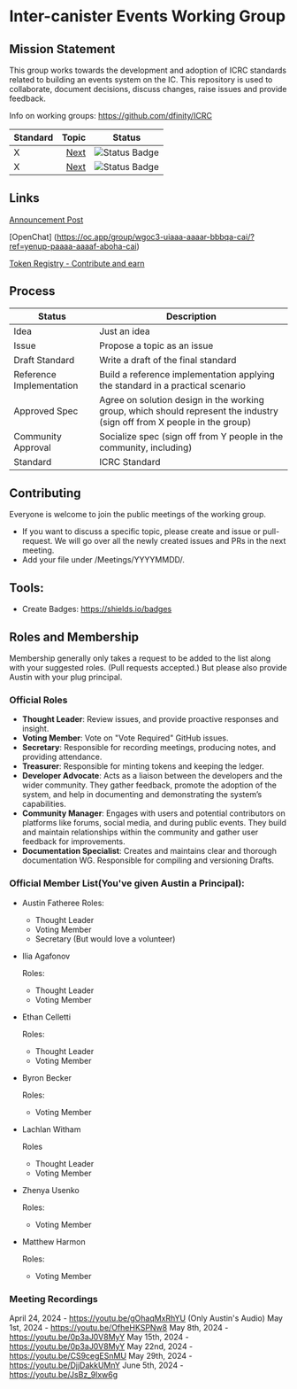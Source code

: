 # Inter-canister Events Working Group

## Mission Statement
This group works towards the development and adoption of ICRC standards related to building an events system on the IC. This repository is used to collaborate, document decisions, discuss changes, raise issues and provide feedback.


Info on working groups: https://github.com/dfinity/ICRC

| Standard   |      Topic      |  Status |
|----------|-------------:|------|
| X |  [Next](https://github.com/dfinity/ICRC/issues/X) | ![Status Badge](https://img.shields.io/badge/STATUS-DRAFT-ffcc00.svg) |
| X |  [Next](https://github.com/dfinity/ICRC/issues/X) | ![Status Badge](https://img.shields.io/badge/STATUS-IDEA-888888.svg) |

## Links

[Announcement Post](https://forum.dfinity.org/t/technical-working-group-inter-canister-event-utility-working-group/29048/2)

[OpenChat] (https://oc.app/group/wgoc3-uiaaa-aaaar-bbbqa-cai/?ref=yenup-paaaa-aaaaf-aboha-cai)

[Token Registry - Contribute and earn](https://77i6o-oqaaa-aaaag-qbm6q-cai.ic0.app/axon/9)

## Process
| Status                   | Description                                                                                                              |
|--------------------------|--------------------------------------------------------------------------------------------------------------------------|
| Idea                    | Just an idea                                                                                              |
| Issue                    | Propose a topic as an issue                                                                                              |
| Draft Standard           | Write a draft of the final standard                                                                                      |
| Reference Implementation | Build a reference implementation applying the standard in a practical scenario                                           |
| Approved Spec            | Agree on solution design in the working group, which should represent the industry (sign off from X people in the group) |
| Community Approval       | Socialize spec (sign off from Y people in the community, including)                                                      |
| Standard                 | ICRC Standard                                                                                                            |
## Contributing

Everyone is welcome to join the public meetings of the working group.

* If you want to discuss a specific topic, please create and issue or pull-request. We will go over all the newly created issues and PRs in the next meeting.
* Add your file under /Meetings/YYYYMMDD/.

## Tools:

* Create Badges: https://shields.io/badges

## Roles and Membership

Membership generally only takes a request to be added to the list along with your suggested roles. (Pull requests accepted.) But please also provide Austin with your plug principal.

### Official Roles

- **Thought Leader**: Review issues, and provide proactive responses and insight.
- **Voting Member**: Vote on "Vote Required" GitHub issues.
- **Secretary**: Responsible for recording meetings, producing notes, and providing attendance.
- **Treasurer**: Responsible for minting tokens and keeping the ledger.
- **Developer Advocate**: Acts as a liaison between the developers and the wider community. They gather feedback, promote the adoption of the system, and help in documenting and demonstrating the system’s capabilities.
- **Community Manager**: Engages with users and potential contributors on platforms like forums, social media, and during public events. They build and maintain relationships within the community and gather user feedback for improvements.
- **Documentation Specialist**: Creates and maintains clear and thorough documentation WG. Responsible for compiling and versioning Drafts.

### Official Member List(You've given Austin a Principal):

- Austin Fatheree
  Roles:
    - Thought Leader
    - Voting Member
    - Secretary (But would love a volunteer)
      
- Ilia Agafonov
  
  Roles:
  - Thought Leader
  - Voting Member
    
- Ethan Celletti

  Roles:
  - Thought Leader
  - Voting Member
 
- Byron Becker

  Roles:
  - Voting Member
  
- Lachlan Witham

  Roles
  - Thought Leader
  - Voting Member
 
- Zhenya Usenko

  Roles:
  - Voting Member

- Matthew Harmon

  Roles:
  - Voting Member

### Meeting Recordings

April 24, 2024 - https://youtu.be/gOhaqMxRhYU (Only Austin's Audio)
May 1st, 2024 - https://youtu.be/OfheHKSPNw8
May 8th, 2024 - https://youtu.be/0p3aJ0V8MyY
May 15th, 2024 - https://youtu.be/0p3aJ0V8MyY
May 22nd, 2024 - https://youtu.be/CS9cegESnMU
May 29th, 2024 - https://youtu.be/DjjDakkUMnY
June 5th, 2024 - https://youtu.be/JsBz_9lxw6g
